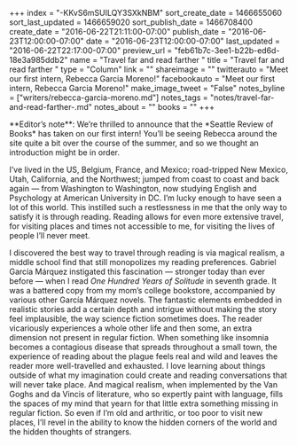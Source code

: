+++
index = "-KKvS6mSUILQY3SXkNBM"
sort_create_date = 1466655060
sort_last_updated = 1466659020
sort_publish_date = 1466708400
create_date = "2016-06-22T21:11:00-07:00"
publish_date = "2016-06-23T12:00:00-07:00"
date = "2016-06-23T12:00:00-07:00"
last_updated = "2016-06-22T22:17:00-07:00"
preview_url = "feb61b7c-3ee1-b22b-ed6d-18e3a985ddb2"
name = "Travel far and read farther "
title = "Travel far and read farther "
type = "Column"
link = ""
shareimage = ""
twitterauto = "Meet our first intern, Rebecca Garcia Moreno!"
facebookauto = "Meet our first intern, Rebecca Garcia Moreno!"
make_image_tweet = "False"
notes_byline = ["writers/rebecca-garcia-moreno.md"]
notes_tags = "notes/travel-far-and-read-farther-.md"
notes_about = ""
books = ""
+++
<p class="intro">**Editor’s note**: We’re thrilled to announce that the *Seattle Review of Books* has taken on our first intern! You’ll be seeing Rebecca around the site quite a bit over the course of the summer, and so we thought an introduction might be in order.</p>

I’ve lived in the US, Belgium, France, and Mexico; road-tripped New Mexico, Utah, California, and the Northwest; jumped from coast to coast and back again — from Washington  to Washington, now studying English and Psychology at American University in DC. I’m lucky enough to have seen a lot of this world. This instilled such a restlessness in me that the only way to satisfy it is through reading. Reading allows for even more extensive travel, for visiting places and times not accessible to me, for visiting the lives of people I’ll never meet. 

I discovered the best way to travel through reading is via magical realism, a middle school find that still monopolizes my reading preferences. Gabriel García Márquez instigated this fascination — stronger today than ever before — when I read *One Hundred Years of Solitude* in seventh grade. It was a battered copy from my mom’s college bookstore, accompanied by various other García Márquez novels. The fantastic elements embedded in realistic stories add a certain depth and intrigue without making the story feel implausible, the way science fiction sometimes does. The reader vicariously experiences a whole other life and then some, an extra dimension not present in regular fiction. When something like insomnia becomes a contagious disease that spreads throughout a small town, the experience of reading about the plague feels real and wild and leaves the reader more well-travelled and exhausted. I love learning about things outside of what my imagination could create and reading conversations that will never take place. And magical realism, when implemented by the Van Goghs and da Vincis of literature, who so expertly paint with language, fills the spaces of my mind that yearn for that little extra something missing in regular fiction. So even if I’m old and arthritic, or too poor to visit new places, I’ll revel in the ability to know the hidden corners of the world and the hidden thoughts of strangers.   